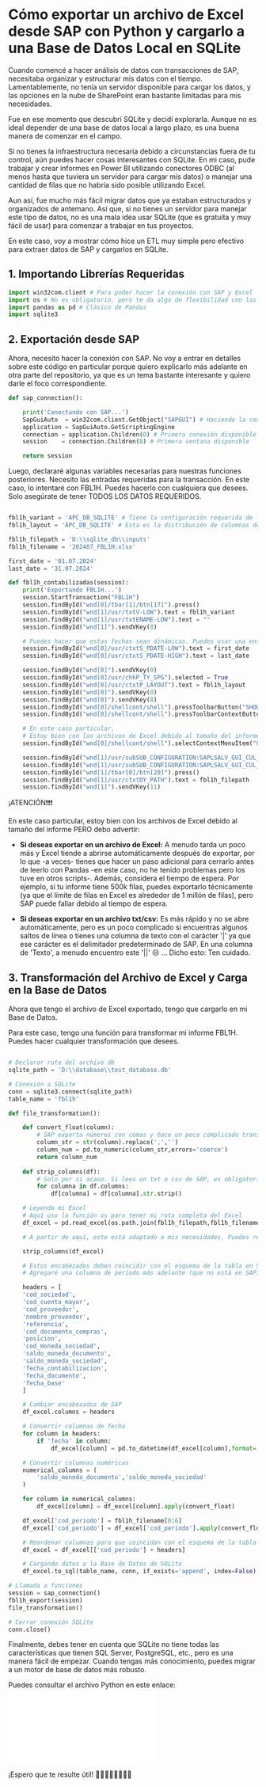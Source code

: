 # Cómo exportar un archivo de Excel desde SAP con Python y cargarlo a una Base de Datos Local en SQLite

Cuando comencé a hacer análisis de datos con transacciones de SAP, necesitaba organizar y estructurar mis datos con el tiempo. Lamentablemente, no tenía un servidor disponible para cargar los datos, y las opciones en la nube de SharePoint eran bastante limitadas para mis necesidades.

Fue en ese momento que descubrí SQLite y decidí explorarla. Aunque no es ideal depender de una base de datos local a largo plazo, es una buena manera de comenzar en el campo.

Si no tienes la infraestructura necesaria debido a circunstancias fuera de tu control, aún puedes hacer cosas interesantes con SQLite. En mi caso, pude trabajar y crear informes en Power BI utilizando conectores ODBC (al menos hasta que tuviera un servidor para cargar mis datos) o manejar una cantidad de filas que no habría sido posible utilizando Excel.

Aun así, fue mucho más fácil migrar datos que ya estaban estructurados y organizados de antemano. Así que, si no tienes un servidor para manejar este tipo de datos, no es una mala idea usar SQLite (que es gratuita y muy fácil de usar) para comenzar a trabajar en tus proyectos.

En este caso, voy a mostrar cómo hice un ETL muy simple pero efectivo para extraer datos de SAP y cargarlos en SQLite.

## 1. Importando Librerías Requeridas

```python
import win32com.client # Para poder hacer la conexión con SAP y Excel
import os # No es obligatorio, pero te da algo de flexibilidad con las rutas de las carpetas
import pandas as pd # Clásico de Pandas
import sqlite3
```

## 2. Exportación desde SAP

Ahora, necesito hacer la conexión con SAP. No voy a entrar en detalles sobre este código en particular porque quiero explicarlo más adelante en otra parte del repositorio, ya que es un tema bastante interesante y quiero darle el foco correspondiente.

```python
def sap_connection():

    print('Conectando con SAP...')
    SapGuiAuto  = win32com.client.GetObject("SAPGUI") # Haciendo la conexión con SAP mediante Python
    application = SapGuiAuto.GetScriptingEngine 
    connection = application.Children(0) # Primera conexión disponible
    session    = connection.Children(0) # Primera ventana disponible

    return session
```

Luego, declararé algunas variables necesarias para nuestras funciones posteriores. Necesito las entradas requeridas para la transacción. En este caso, lo intentaré con FBL1H. Puedes hacerlo con cualquiera que desees. Solo asegúrate de tener TODOS LOS DATOS REQUERIDOS.
```python

fbl1h_variant = 'APC_DB_SQLITE' # Tiene la configuración requerida de las entradas no variables
fbl1h_layout = 'APC_DB_SQLITE' # Esta es la distribución de columnas de las transacciones. Es una buena práctica tener una específicamente para esta carga

fbl1h_filepath = 'D:\\sqlite_db\\inputs'
fbl1h_filename = '202407_FBL1H.xlsx'

first_date = '01.07.2024'
last_date = '31.07.2024'

def fbl1h_contabilizadas(session):
    print('Exportando FBL1H...')
    session.StartTransaction("FBL1H")
    session.findById("wnd[0]/tbar[1]/btn[17]").press() 
    session.findById("wnd[1]/usr/txtV-LOW").text = fbl1h_variant
    session.findById("wnd[1]/usr/txtENAME-LOW").text = ""
    session.findById("wnd[1]").sendVKey(8)

    # Puedes hacer que estas fechas sean dinámicas. Puedes usar una entrada o una función para obtener la primera y última fecha del mes anterior
    session.findById("wnd[0]/usr/ctxtS_PDATE-LOW").text = first_date
    session.findById("wnd[0]/usr/ctxtS_PDATE-HIGH").text = last_date

    session.findById("wnd[0]").sendVKey(0)
    session.findById("wnd[0]/usr/chkP_TY_SPG").selected = True
    session.findById("wnd[0]/usr/ctxtP_LAYOUT").text = fbl1h_layout
    session.findById("wnd[0]").sendVKey(0)
    session.findById("wnd[0]").sendVKey(8)
    session.findById("wnd[0]/shellcont/shell").pressToolbarButton("SHOWBUT")
    session.findById("wnd[0]/shellcont/shell").pressToolbarContextButton("&MB_EXPORT")

    # En este caso particular,
    # Estoy bien con los archivos de Excel debido al tamaño del informe. No es demasiado grande, así que es manejable
    session.findById("wnd[0]/shellcont/shell").selectContextMenuItem("&XXL")

    session.findById("wnd[1]/usr/subSUB_CONFIGURATION:SAPLSALV_GUI_CUL_EXPORT_AS:0512/txtGS_EXPORT-FILE_NAME").text = fbl1h_filename
    session.findById("wnd[1]/usr/subSUB_CONFIGURATION:SAPLSALV_GUI_CUL_EXPORT_AS:0512/cmbGS_EXPORT-FORMAT").setFocus()
    session.findById("wnd[1]/tbar[0]/btn[20]").press()
    session.findById("wnd[1]/usr/ctxtDY_PATH").text = fbl1h_filepath
    session.findById("wnd[1]").sendVKey(11) 
```
¡ATENCIÓN❗❗❗

En este caso particular, estoy bien con los archivos de Excel debido al tamaño del informe PERO debo advertir:

- **Si deseas exportar en un archivo de Excel:** A menudo tarda un poco más y Excel tiende a abrirse automáticamente después de exportar, por lo que -a veces- tienes que hacer un paso adicional para cerrarlo antes de leerlo con Pandas -en este caso, no he tenido problemas pero los tuve en otros scripts-. Además, considera el tiempo de espera. Por ejemplo, si tu informe tiene 500k filas, puedes exportarlo técnicamente (ya que el límite de filas en Excel es alrededor de 1 millón de filas), pero SAP puede fallar debido al tiempo de espera.

- **Si deseas exportar en un archivo txt/csv:** Es más rápido y no se abre automáticamente, pero es un poco complicado si encuentras algunos saltos de línea o tienes una columna de texto con el carácter '|' ya que ese carácter es el delimitador predeterminado de SAP. En una columna de 'Texto', a menudo encuentro este '||' 😒 ... Dicho esto: Ten cuidado.

## 3. Transformación del Archivo de Excel y Carga en la Base de Datos

Ahora que tengo el archivo de Excel exportado, tengo que cargarlo en mi Base de Datos.

Para este caso, tengo una función para transformar mi informe FBL1H. Puedes hacer cualquier transformación que desees.

```python

# Declarar ruta del archivo db
sqlite_path = 'D:\\database\\test_database.db'

# Conexión a SQLite
conn = sqlite3.connect(sqlite_path)
table_name = 'fbl1h'

def file_transformation():

    def convert_float(column):
        # SAP exporta números con comas y hace un poco complicado transformar la columna
        column_str = str(column).replace(',','')
        column_num = pd.to_numeric(column_str,errors='coerce')
        return column_num
    
    def strip_columns(df):
        # Solo por si acaso. Si lees un txt o csv de SAP, es obligatorio limpiar las columnas
        for columna in df.columns:
            df[columna] = df[columna].str.strip()

    # Leyendo mi Excel
    # Aquí uso la función os para tener mi ruta completa del Excel
    df_excel = pd.read_excel(os.path.join(fbl1h_filepath,fbl1h_filename),dtype=str)

    # A partir de aquí, esto está adaptado a mis necesidades. Puedes reemplazar esto con cualquier transformación que requieras. Lo dejo aquí como referencia.

    strip_columns(df_excel)

    # Estos encabezados deben coincidir con el esquema de la tabla en SQLite.
    # Agregaré una columna de período más adelante (que no está en SAP), pero aparte de eso, así es como creé mi tabla.

    headers = [
    'cod_sociedad',
    'cod_cuenta_mayor',
    'cod_proveedor',
    'nombre_proveedor',
    'referencia',
    'cod_documento_compras',
    'posicion',
    'cod_moneda_sociedad',
    'saldo_moneda_documento',
    'saldo_moneda_sociedad',
    'fecha_contabilizacion',
    'fecha_documento',
    'fecha_base'
    ]

    # Cambiar encabezados de SAP 
    df_excel.columns = headers 

    # Convertir columnas de fecha
    for column in headers:
        if 'fecha' in column:
            df_excel[column] = pd.to_datetime(df_excel[column],format='%d.%m.%Y',errors='coerce').dt.date

    # Convertir columnas numéricas
    numerical_columns = (
        'saldo_moneda_documento','saldo_moneda_sociedad'
    )

    for column in numerical_columns:
        df_excel[column] = df_excel[column].apply(convert_float)

    df_excel['cod_periodo'] = fbl1h_filename[0:6]
    df_excel['cod_periodo'] = df_excel['cod_periodo'].apply(convert_float)

    # Reordenar columnas para que coincidan con el esquema de la tabla
    df_excel = df_excel[['cod_periodo'] + headers]

    # Cargando datos a la Base de Datos de SQLite
    df_excel.to_sql(table_name, conn, if_exists='append', index=False)

# Llamada a funciones
session = sap_connection()
fbl1h_export(session)
file_transformation()

# Cerrar conexión SQLite
conn.close()
```

Finalmente, debes tener en cuenta que SQLite no tiene todas las características que tienen SQL Server, PostgreSQL, etc., pero es una manera fácil de empezar. Cuando tengas más conocimiento, puedes migrar a un motor de base de datos más robusto.

Puedes consultar el archivo Python en este enlace: ![SQLite_Python](python_scripts/sqlite_python.py)

¡Espero que te resulte útil! 🙋‍♂️🙋‍♂️🙋‍♂️🙋‍♂️
